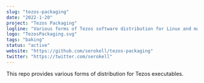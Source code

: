 ```yaml
---
slug: "tezos-packaging"
date: "2022-1-20"
project: "Tezos Packaging"
logline: "Various forms of Tezos software distribution for Linux and macOS."
logo: "TezosPackaging.svg"
tags: "baking"
status: "active"
website: "https://github.com/serokell/tezos-packaging"
twitter: "https://twitter.com/serokell"
---
```


This repo provides various forms of distribution for Tezos executables.